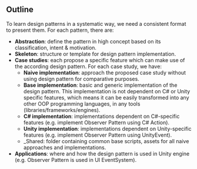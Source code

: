 ## Outline
To learn design patterns in a systematic way, we need a consistent format to present them. For each pattern, there are:
+ **Abstraction**: define the pattern in high concept based on its classification, intent & motivation.
+ **Skeleton**: structure or template for design pattern implementation.
+ **Case studies**: each propose a specific feature which can make use of the according design pattern. For each case study, we have:
  + **Naive implementation**: approach the proposed case study without using design pattern for comparative purposes.
  + **Base implementation**: basic and generic implementation of the design pattern. This implementation is not dependent on C# or Unity specific features, which means it can be easily transformed into any other OOP programming languages, in any tools (libraries/frameworks/engines). 
  + **C# implementation**: implementations dependent on C#-specific features (e.g. implement Observer Pattern using C# Action).
  + **Unity implementation**: implementations dependent on Unity-specific features (e.g. implement Observer Pattern using UnityEvent).
  + _Shared: folder containing common base scripts, assets for all naive approaches and implementations.
+ **Applications**: where and how the design pattern is used in Unity engine (e.g. Observer Pattern is used in UI EventSystem).
